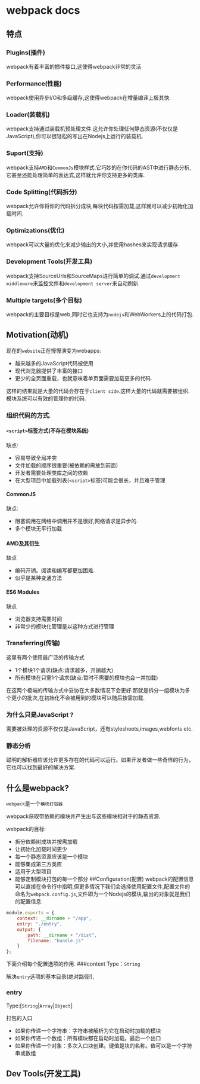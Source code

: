 # webpack docs
## 特点
### Plugins(插件)
webpack有着丰富的插件接口,这使得webpack非常的灵活
### Performance(性能)
webpack使用异步I/O和多级缓存,这使得webpack在增量编译上极其快.
### Loader(装载机)
webpack支持通过装载机预处理文件.这允许你处理任何静态资源(不仅仅是JavaScript),你可以很轻松的写出在Nodejs上运行的装载机.
### Suport(支持)
webpack支持`AMD`和`CommonJs`模块样式.它巧妙的在你代码的AST中进行静态分析,它甚至还能处理简单的表达式,这样就允许你支持更多的类库.
### Code Splitting(代码拆分)
webpack允许你将你的代码拆分成块,每块代码按需加载,这样就可以减少初始化加载时间.
### Optimizations(优化)
webpack可以大量的优化来减少输出的大小,并使用hashes来实现请求缓存.
### Development Tools(开发工具)
webpack支持SourceUrls和SourceMaps进行简单的调试.通过`development middleware`来监控文件和`development server`来自动刷新.
### Multiple targets(多个目标)
webpack的主要目标是web,同时它也支持为`nodejs`和WebWorkers上的代码打包.
## Motivation(动机)
现在的`website`正在慢慢演变为webapps:

+ 越来越多的JavaScript代码被使用
+ 现代浏览器提供了丰富的接口
+ 更少的全页面重载，也就意味着单页面需要加载更多的代码.

这样的结果就是大量的代码会存在于`client side`.这样大量的代码就需要被组织.模块系统可以有效的管理你的代码.

### 组织代码的方式.

#### `<script>`标签方式(不存在模块系统)
缺点:
+ 容易导致全局冲突
+ 文件加载的顺序很重要(被依赖的需放到前面)
+ 开发者需要处理类库之间的依赖
+ 在大型项目中加载列表(`<script>`标签)可能会很长，并且难于管理
#### CommonJS
缺点:
+ 阻塞调用在网络中调用并不是很好,网络请求是异步的.
+ 多个模块无平行加载
#### AMD及其衍生
缺点
+ 编码开销。阅读和编写都更加困难.
+ 似乎是某种变通方法
#### ES6 Modules
缺点
+ 浏览器支持需要时间
+ 非常少的模块化管理是以这种方式进行管理

### Transferring(传输)
这里有两个使用最广泛的传输方式
+ 1个模块1个请求(缺点:请求越多，开销越大)
+ 所有模块在只需1个请求(缺点:暂时不需要的模块也会一并加载)

在这两个极端的传输方式中妥协在大多数情况下会更好.那就是拆分一组模块为多个更小的批次,在初始化不会被用到的模块可以随后按需加载.

### 为什么只是JavaScript ?
需要被处理的资源不仅仅是JavaScript，还有stylesheets,images,webfonts etc.
### 静态分析
聪明的解析器应该允许更多存在的代码可以运行。如果开发者做一些奇怪的行为，它也可以找到最好的解决方案.
## 什么是webpack?
`webpack`是一个`模块打包器`

webpack获取带依赖的模块并产生出与这些模块相对于的静态资源.

webpack的目标:
+ 拆分依赖树成块并按需加载
+ 让初始化加载时间更少
+ 每一个静态资源应该是一个模块
+ 能够集成第三方类库
+ 适用于大型项目
+ 能够定制模块打包的每一个部分
##Configuration(配置)
webpack的配置信息可以直接在命令行中指明,但更多情况下我们会选择使用配置文件,配置文件的命名为`webpack.config.js`,文件即为一个Nodejs的模块,输出的对象就是我们的配置信息.
```javascript
module.exports = {
    context: __dirname + "/app",
    entry: "./entry",
    output: {
        path: __dirname + "/dist",
        filename: "bundle.js"
    }
};
```
下面介绍每个配置选项的作用.
###context
Type：`String`

解决`entry`选项的基本目录(绝对路径!),

### entry
Type:[`String`|`Array`|`Object`]

打包的入口

+ 如果你传递一个字符串：字符串被解析为它在启动时加载的模块
+ 如果你传递一个数组：所有模块都在启动时加载。最后一个出口
+ 如果你传递一个对象：多次入口块创建。键值是块的名称。值可以是一个字符串或数组

## Dev Tools(开发工具)

